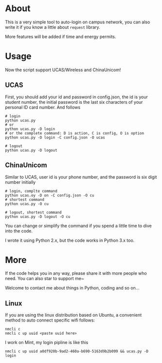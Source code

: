 # About
This is a very simple tool to auto-login on campus network, you can also write it if you know a little about `request`
library.

More features will be added if time and energy permits.

# Usage
Now the script support UCAS/Wireless and ChinaUnicom!
## UCAS
First, you should add your id and password in config.json, the id is your student number, the initial password is the last six 
characters of your personal ID card number. And follows

```
# login
python ucas.py
# or
python ucas.py -D login
# or the complete command: D is action, C is config, O is option
python ucas.py -D login -C config.json -O ucas

# logout
python ucas.py -D logout
```

## ChinaUnicom
Similar to UCAS, user id is your phone number, and the password is six digit number initially
```
# login, complte command
python ucas.oy -D on -C config.json -O cu
# shortest command
python ucas.py -O cu

# logout, shortest command
python ucas.py -D logout -O cu
```

You can change or simplify the command if you spend a little time to dive into the code.

I wrote it using Python 2.x, but the code works in Python 3.x too.

# More
If the code helps you in any way, please share it with more people who need. You can also star to support me~

Welcome to contact me about things in Python, coding and so on...

## Linux
If you are using the linux distribution based on Ubuntu, a convenient method to auto connect specific wifi follows:
```
nmcli c
nmcli c up uuid <paste uuid here>
```

I work on Mint, my login pipline is like this
```
nmcli c up uuid a0df920b-9ad2-460a-b690-5163d9b2b099 && ucas.py -D login
```